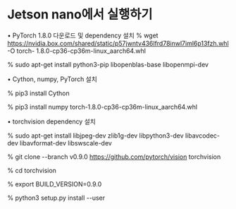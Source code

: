
# Jetson	nano에서 실행하기
• PyTorch 1.8.0 다운로드 및 dependency	설치
%	wget https://nvidia.box.com/shared/static/p57jwntv436lfrd78inwl7iml6p13fzh.whl -O	torch- 1.8.0-cp36-cp36m-linux_aarch64.whl

%	sudo apt-get	install	python3-pip	libopenblas-base	libopenmpi-dev

• Cython,	numpy, PyTorch 설치

%	pip3	install	Cython

%	pip3	install	numpy torch-1.8.0-cp36-cp36m-linux_aarch64.whl

• torchvision dependency	설치

%	sudo apt-get	install	libjpeg-dev	zlib1g-dev	libpython3-dev	libavcodec-dev	libavformat-dev	libswscale-dev

%	git	clone	--branch	v0.9.0	https://github.com/pytorch/vision torchvision

%	cd	torchvision

%	export	BUILD_VERSION=0.9.0

%	python3	setup.py install	--user
